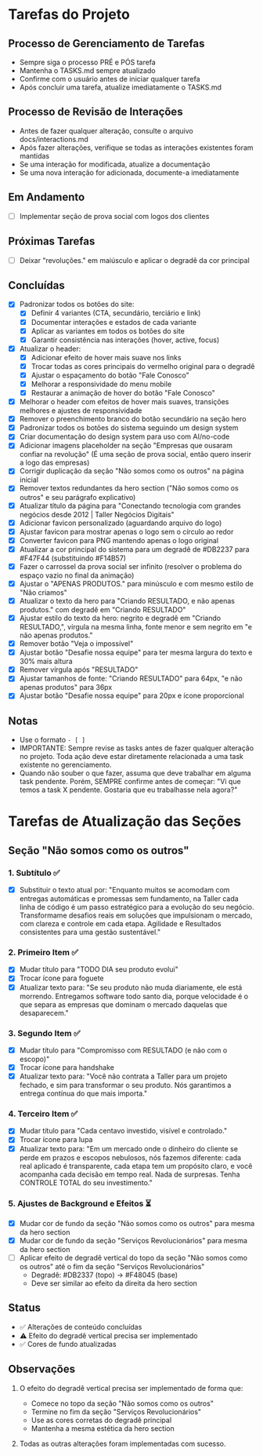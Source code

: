 # Tarefas do Projeto

## Processo de Gerenciamento de Tarefas
- Sempre siga o processo PRÉ e PÓS tarefa
- Mantenha o TASKS.md sempre atualizado
- Confirme com o usuário antes de iniciar qualquer tarefa
- Após concluir uma tarefa, atualize imediatamente o TASKS.md

## Processo de Revisão de Interações
- Antes de fazer qualquer alteração, consulte o arquivo docs/interactions.md
- Após fazer alterações, verifique se todas as interações existentes foram mantidas
- Se uma interação for modificada, atualize a documentação
- Se uma nova interação for adicionada, documente-a imediatamente

## Em Andamento
- [ ] Implementar seção de prova social com logos dos clientes

## Próximas Tarefas
- [ ] Deixar "revoluções." em maiúsculo e aplicar o degradê da cor principal

## Concluídas
- [x] Padronizar todos os botões do site:
  - [x] Definir 4 variantes (CTA, secundário, terciário e link)
  - [x] Documentar interações e estados de cada variante
  - [x] Aplicar as variantes em todos os botões do site
  - [x] Garantir consistência nas interações (hover, active, focus)
- [x] Atualizar o header:
  - [x] Adicionar efeito de hover mais suave nos links
  - [x] Trocar todas as cores principais do vermelho original para o degradê
  - [x] Ajustar o espaçamento do botão "Fale Conosco"
  - [x] Melhorar a responsividade do menu mobile
  - [x] Restaurar a animação de hover do botão "Fale Conosco"
- [x] Melhorar o header com efeitos de hover mais suaves, transições melhores e ajustes de responsividade
- [x] Remover o preenchimento branco do botão secundário na seção hero
- [x] Padronizar todos os botões do sistema seguindo um design system
- [x] Criar documentação do design system para uso com AI/no-code
- [x] Adicionar imagens placeholder na seção "Empresas que ousaram confiar na revolução" (É uma seção de prova social, então quero inserir a logo das empresas)
- [x] Corrigir duplicação da seção "Não somos como os outros" na página inicial
- [x] Remover textos redundantes da hero section ("Não somos como os outros" e seu parágrafo explicativo)
- [x] Atualizar título da página para "Conectando tecnologia com grandes negócios desde 2012 | Taller Negócios Digitais"
- [x] Adicionar favicon personalizado (aguardando arquivo do logo)
- [x] Ajustar favicon para mostrar apenas o logo sem o círculo ao redor
- [x] Converter favicon para PNG mantendo apenas o logo original
- [x] Atualizar a cor principal do sistema para um degradê de #DB2237 para #F47F44 (substituindo #F14B57)
- [x] Fazer o carrossel da prova social ser infinito (resolver o problema do espaço vazio no final da animação)
- [x] Ajustar o "APENAS PRODUTOS." para minúsculo e com mesmo estilo de "Não criamos"
- [x] Atualizar o texto da hero para "Criando RESULTADO, e não apenas produtos." com degradê em "Criando RESULTADO"
- [x] Ajustar estilo do texto da hero: negrito e degradê em "Criando RESULTADO,", vírgula na mesma linha, fonte menor e sem negrito em "e não apenas produtos."
- [x] Remover botão "Veja o impossível"
- [x] Ajustar botão "Desafie nossa equipe" para ter mesma largura do texto e 30% mais altura
- [x] Remover vírgula após "RESULTADO"
- [x] Ajustar tamanhos de fonte: "Criando RESULTADO" para 64px, "e não apenas produtos" para 36px
- [x] Ajustar botão "Desafie nossa equipe" para 20px e ícone proporcional

## Notas
- Use o formato `- [ ]`
- IMPORTANTE: Sempre revise as tasks antes de fazer qualquer alteração no projeto. Toda ação deve estar diretamente relacionada a uma task existente no gerenciamento.
- Quando não souber o que fazer, assuma que deve trabalhar em alguma task pendente. Porém, SEMPRE confirme antes de começar: "Vi que temos a task X pendente. Gostaria que eu trabalhasse nela agora?"

# Tarefas de Atualização das Seções

## Seção "Não somos como os outros"

### 1. Subtítulo ✅
- [x] Substituir o texto atual por:
"Enquanto muitos se acomodam com entregas automáticas e promessas sem fundamento, na Taller cada linha de código é um passo estratégico para a evolução do seu negócio. Transformame desafios reais em soluções que impulsionam o mercado, com clareza e controle em cada etapa. Agilidade e Resultados consistentes para uma gestão sustentável."

### 2. Primeiro Item ✅
- [x] Mudar título para "TODO DIA seu produto evolui"
- [x] Trocar ícone para foguete
- [x] Atualizar texto para: "Se seu produto não muda diariamente, ele está morrendo. Entregamos software todo santo dia, porque velocidade é o que separa as empresas que dominam o mercado daquelas que desaparecem."

### 3. Segundo Item ✅
- [x] Mudar título para "Compromisso com RESULTADO (e não com o escopo)"
- [x] Trocar ícone para handshake
- [x] Atualizar texto para: "Você não contrata a Taller para um projeto fechado, e sim para transformar o seu produto. Nós garantimos a entrega contínua do que mais importa."

### 4. Terceiro Item ✅
- [x] Mudar título para "Cada centavo investido, visível e controlado."
- [x] Trocar ícone para lupa
- [x] Atualizar texto para: "Em um mercado onde o dinheiro do cliente se perde em prazos e escopos nebulosos, nós fazemos diferente: cada real aplicado é transparente, cada etapa tem um propósito claro, e você acompanha cada decisão em tempo real. Nada de surpresas. Tenha CONTROLE TOTAL do seu investimento."

### 5. Ajustes de Background e Efeitos ⏳
- [x] Mudar cor de fundo da seção "Não somos como os outros" para mesma da hero section
- [x] Mudar cor de fundo da seção "Serviços Revolucionários" para mesma da hero section
- [ ] Aplicar efeito de degradê vertical do topo da seção "Não somos como os outros" até o fim da seção "Serviços Revolucionários"
  - Degradê: #DB2337 (topo) -> #F48045 (base)
  - Deve ser similar ao efeito da direita da hero section

## Status
- ✅ Alterações de conteúdo concluídas
- ⚠️ Efeito do degradê vertical precisa ser implementado
- ✅ Cores de fundo atualizadas

## Observações
1. O efeito do degradê vertical precisa ser implementado de forma que:
   - Comece no topo da seção "Não somos como os outros"
   - Termine no fim da seção "Serviços Revolucionários"
   - Use as cores corretas do degradê principal
   - Mantenha a mesma estética da hero section

2. Todas as outras alterações foram implementadas com sucesso.